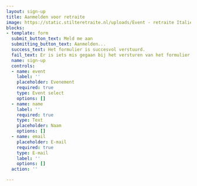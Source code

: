 ```yaml
---
layout: sign-up
title: Aanmelden voor retraite
image: https://static.stilteretraite.nl/uploads/Event - retraite Italie 2.jpg
blocks:
- template: form
  submit_button_text: Meld me aan
  submitting_button_text: Aanmelden...
  success_text: Het formulier is succesvol verstuurd.
  fail_text: Er is iets mis gegaan bij het versturen van het formulier.
  name: sign-up
  controls:
  - name: event
    label: ''
    placeholder: Evenement
    required: true
    type: Event select
    options: []
  - name: name
    label: ''
    required: true
    type: Text
    placeholder: Naam
    options: []
  - name: email
    placeholder: E-mail
    required: true
    type: E-mail
    label: ''
    options: []
  action: ''

---
```

